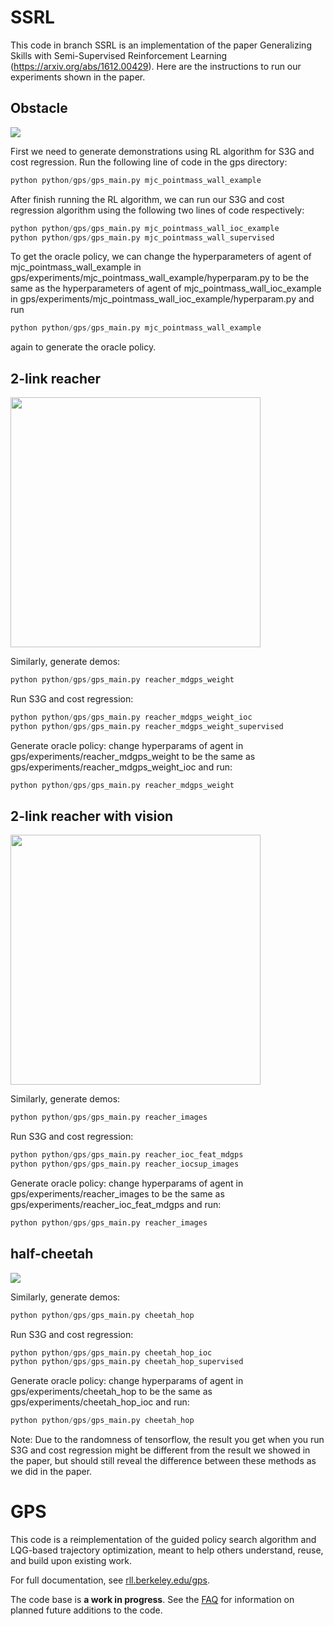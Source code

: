 SSRL
=====

This code in branch SSRL is an implementation of the paper Generalizing Skills with Semi-Supervised Reinforcement Learning (https://arxiv.org/abs/1612.00429). Here are the instructions to run our experiments shown in the paper.

Obstacle
-----
![](https://ab9c5ab5-a-62cb3a1a-s-sites.googlegroups.com/site/semisupervisedrl/home/wallrl.crop.itr15.cond0.samp0.gif?attachauth=ANoY7copBCmgP3zMuUPoQ6PmRJXb8Wx9JvE6evoWTndy23CSLyZv29j9VNmXlrdVEOjjwi4yyw_OS5igWrXQHAgAyDdsVbiUo0XJ49wNcA0QvsAt1_FOcQWMDPhNvi1A3emOMI1G0YRnEGWC_D8KL_7Cn2JtW0-wOX2Ufp4X4HO66EDNzpuloAjK7lkH9v7npaGKhKSYT7M1uHMqQhT_RfbCRpgdL9HV5MAMikAfs7M07abeM2ab3ClMKM2GYNsQLnBQ1TTzIAmj&attredirects=0&height=138&width=200)

First we need to generate demonstrations using RL algorithm for S3G and cost regression. Run the following line of code in the gps directory:
```Python
python python/gps/gps_main.py mjc_pointmass_wall_example
```

After finish running the RL algorithm, we can run our S3G and cost regression algorithm using the following two lines of code respectively:
```Python
python python/gps/gps_main.py mjc_pointmass_wall_ioc_example
python python/gps/gps_main.py mjc_pointmass_wall_supervised
```
To get the oracle policy, we can change the hyperparameters of agent of mjc_pointmass_wall_example in gps/experiments/mjc_pointmass_wall_example/hyperparam.py to be the same as the hyperparameters of agent of mjc_pointmass_wall_ioc_example in gps/experiments/mjc_pointmass_wall_ioc_example/hyperparam.py and run
```Python
python python/gps/gps_main.py mjc_pointmass_wall_example
```
again to generate the oracle policy.

2-link reacher
-----
<img src="https://ab9c5ab5-a-62cb3a1a-s-sites.googlegroups.com/site/semisupervisedrl/home/crop.pol0_cond4.gif?attachauth=ANoY7crkivCCQGSnu9wD24dlVks1zNSnFcEo3vZZv_aMiDP3Y1DW9z6gfoYN_A3KKGp8ilkC0nluNeqRolqWGGHzyosMgjIOj_CSx3dS33sLnRY_wcwx8DzWMlcIO5IinyoLCrzOlA3CpV7pC1KX3CQ1ZLar_N_T7CB7hdxSnTlXyHu6Lt1Mk-ATWcCA0iAEcMQPa2zDWjezYXuefRU5uHiUDTWv0XsFPOGwlTRlSqf5CMCDH7knGBE%3D&attredirects=0&height=200&width=200" width="400" height="400">

Similarly, generate demos:
```Python
python python/gps/gps_main.py reacher_mdgps_weight
```

Run S3G and cost regression:
```Python
python python/gps/gps_main.py reacher_mdgps_weight_ioc
python python/gps/gps_main.py reacher_mdgps_weight_supervised
```

Generate oracle policy: change hyperparams of agent in gps/experiments/reacher_mdgps_weight to be the same as gps/experiments/reacher_mdgps_weight_ioc and run:
```Python
python python/gps/gps_main.py reacher_mdgps_weight
```

2-link reacher with vision
-----
<img src="https://ab9c5ab5-a-62cb3a1a-s-sites.googlegroups.com/site/semisupervisedrl/home/s3g8.gif?attachauth=ANoY7cplieTFzOcP90391rQD_arGGnbAllC6n0GrbcU6THoxV2pmlNDRgTdxZGerDsue02fb7J2KEYXGhopN4AbKYCOOW2kb3A8hXgw9uLRaoM99q3IMaYIC_8hpok7mTNpPJDTrGwEFUoelUuhshAn_peKGNur8SGbz_BLuysU5QPOr7EAYg-SRoLY2-ATTx0ZHriF0sCbNoWbPaKCOLfaiHkHmV8mrfQ%3D%3D&attredirects=0&width=200" width="400" height="400">

Similarly, generate demos:
```Python
python python/gps/gps_main.py reacher_images
```

Run S3G and cost regression:
```Python
python python/gps/gps_main.py reacher_ioc_feat_mdgps
python python/gps/gps_main.py reacher_iocsup_images
```

Generate oracle policy: change hyperparams of agent in gps/experiments/reacher_images to be the same as gps/experiments/reacher_ioc_feat_mdgps and run:
```Python
python python/gps/gps_main.py reacher_images
```

half-cheetah
-----
![](https://ab9c5ab5-a-62cb3a1a-s-sites.googlegroups.com/site/semisupervisedrl/home/crop.itr30.cond0.samp0.gif?attachauth=ANoY7coxlUg1sMxgVpu5Xj9rogtPJwwQ0A_zdyTdQMW7P90uML0ZnjKo_vW3Bh9wE6XGWei6WBnCBVxZDXyziILl_rPb6__zocPGKSMxvjxc3nXA5jlhg0D2D4h9V_z87r5J8G3RvuJVhjrdADtfUpZi5gbN3mW1wYlwAo53hj8d3yG3gfA8Aea04OPqCAtPFi3Jp9V-3AL4pkt-TruPwhMe0HtjHck8L8_F8bUigEqfd3SF64fcbi-F5Jxe0VJeGJkdXrR74ukW&attredirects=0&width=210)

Similarly, generate demos:
```Python
python python/gps/gps_main.py cheetah_hop
```

Run S3G and cost regression:
```Python
python python/gps/gps_main.py cheetah_hop_ioc
python python/gps/gps_main.py cheetah_hop_supervised
```

Generate oracle policy: change hyperparams of agent in gps/experiments/cheetah_hop to be the same as gps/experiments/cheetah_hop_ioc and run:
```Python
python python/gps/gps_main.py cheetah_hop
```

Note: Due to the randomness of tensorflow, the result you get when you run S3G and cost regression might be different from the result we showed in the paper, but should still reveal the difference between these methods as we did in the paper.

GPS
======

This code is a reimplementation of the guided policy search algorithm and LQG-based trajectory optimization, meant to help others understand, reuse, and build upon existing work.

For full documentation, see [rll.berkeley.edu/gps](http://rll.berkeley.edu/gps).

The code base is **a work in progress**. See the [FAQ](http://rll.berkeley.edu/gps/faq.html) for information on planned future additions to the code.
